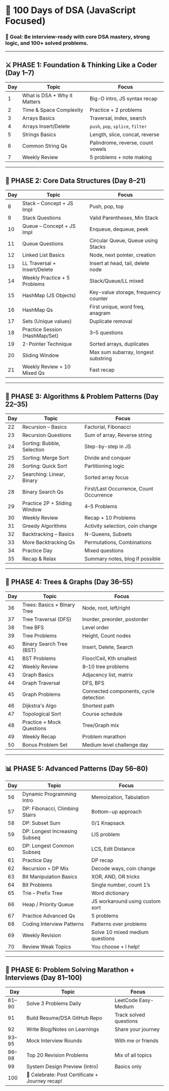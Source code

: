
# 🧭 100 Days of DSA (JavaScript Focused)

### 🚀 Goal: Be interview-ready with core DSA mastery, strong logic, and 100+ solved problems.

---

## ⚔️ PHASE 1: Foundation & Thinking Like a Coder (Day 1–7)

| Day | Topic | Focus |
| --- | --- | --- |
| 1 | What is DSA + Why it Matters | Big-O intro, JS syntax recap |
| 2 | Time & Space Complexity | Practice + 2 problems |
| 3 | Arrays Basics | Traversal, index, search |
| 4 | Arrays Insert/Delete | `push`, `pop`, `splice`, `filter` |
| 5 | Strings Basics | Length, slice, concat, reverse |
| 6 | Common String Qs | Palindrome, reverse, count vowels |
| 7 | Weekly Review | 5 problems + note making |

---

## 🧱 PHASE 2: Core Data Structures (Day 8–21)

| Day | Topic | Focus |
| --- | --- | --- |
| 8 | Stack – Concept + JS Impl | Push, pop, top |
| 9 | Stack Questions | Valid Parentheses, Min Stack |
| 10 | Queue – Concept + JS Impl | Enqueue, dequeue, peek |
| 11 | Queue Questions | Circular Queue, Queue using Stacks |
| 12 | Linked List Basics | Node, next pointer, creation |
| 13 | LL Traversal + Insert/Delete | Insert at head, tail, delete node |
| 14 | Weekly Practice + 5 Problems | Stack/Queue/LL mixed |
| 15 | HashMap (JS Objects) | Key-value storage, frequency counter |
| 16 | HashMap Qs | First unique, word freq, anagram |
| 17 | Sets (Unique values) | Duplicate removal |
| 18 | Practice Session (HashMap/Set) | 3–5 questions |
| 19 | 2-Pointer Technique | Sorted arrays, duplicates |
| 20 | Sliding Window | Max sum subarray, longest substring |
| 21 | Weekly Review + 10 Mixed Qs | Fast recap |

---

## 🧠 PHASE 3: Algorithms & Problem Patterns (Day 22–35)

| Day | Topic | Focus |
| --- | --- | --- |
| 22 | Recursion – Basics | Factorial, Fibonacci |
| 23 | Recursion Questions | Sum of array, Reverse string |
| 24 | Sorting: Bubble, Selection | Step-by-step in JS |
| 25 | Sorting: Merge Sort | Divide and conquer |
| 26 | Sorting: Quick Sort | Partitioning logic |
| 27 | Searching: Linear, Binary | Sorted array focus |
| 28 | Binary Search Qs | First/Last Occurrence, Count Occurrence |
| 29 | Practice 2P + Sliding Window | 4–5 Problems |
| 30 | Weekly Review | Recap + 10 Problems |
| 31 | Greedy Algorithms | Activity selection, coin change |
| 32 | Backtracking – Basics | N-Queens, Subsets |
| 33 | More Backtracking Qs | Permutations, Combinations |
| 34 | Practice Day | Mixed questions |
| 35 | Recap & Relax | Summary notes, blog if possible |

---

## 🌳 PHASE 4: Trees & Graphs (Day 36–55)

| Day | Topic | Focus |
| --- | --- | --- |
| 36 | Trees: Basics + Binary Tree | Node, root, left/right |
| 37 | Tree Traversal (DFS) | Inorder, preorder, postorder |
| 38 | Tree BFS | Level order |
| 39 | Tree Problems | Height, Count nodes |
| 40 | Binary Search Tree (BST) | Insert, Delete, Search |
| 41 | BST Problems | Floor/Ceil, Kth smallest |
| 42 | Weekly Review | 8–10 tree problems |
| 43 | Graph Basics | Adjacency list, matrix |
| 44 | Graph Traversal | DFS, BFS |
| 45 | Graph Problems | Connected components, cycle detection |
| 46 | Dijkstra's Algo | Shortest path |
| 47 | Topological Sort | Course schedule |
| 48 | Practice + Mock Questions | Tree/Graph mix |
| 49 | Weekly Recap | Problem marathon |
| 50 | Bonus Problem Set | Medium level challenge day |

---

## 📊 PHASE 5: Advanced Patterns (Day 56–80)

| Day | Topic | Focus |
| --- | --- | --- |
| 56 | Dynamic Programming Intro | Memoization, Tabulation |
| 57 | DP: Fibonacci, Climbing Stairs | Bottom-up approach |
| 58 | DP: Subset Sum | 0/1 Knapsack |
| 59 | DP: Longest Increasing Subseq | LIS problem |
| 60 | DP: Longest Common Subseq | LCS, Edit Distance |
| 61 | Practice Day | DP recap |
| 62 | Recursion + DP Mix | Decode ways, coin change |
| 63 | Bit Manipulation Basics | XOR, AND, OR tricks |
| 64 | Bit Problems | Single number, count 1’s |
| 65 | Trie – Prefix Tree | Word dictionary |
| 66 | Heap / Priority Queue | JS workaround using custom sort |
| 67 | Practice Advanced Qs | 5 problems |
| 68 | Coding Interview Patterns | Patterns over problems |
| 69 | Weekly Revision | Solve 10 mixed medium questions |
| 70 | Review Weak Topics | You choose + I help! |

---

## 💼 PHASE 6: Problem Solving Marathon + Interviews (Day 81–100)

| Day | Topic | Focus |
| --- | --- | --- |
| 81–90 | Solve 3 Problems Daily | LeetCode Easy-Medium |
| 91 | Build Resume/DSA GitHub Repo | Track solved questions |
| 92 | Write Blog/Notes on Learnings | Share your journey |
| 93–95 | Mock Interview Rounds | With me or friends |
| 96–98 | Top 20 Revision Problems | Mix of all topics |
| 99 | System Design Preview (Intro) | Basics only |
| 100 | 🎉 Celebrate: Post Certificate + Journey recap! |
